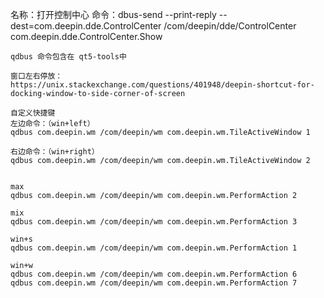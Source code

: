 名称：打开控制中心
命令：dbus-send --print-reply --dest=com.deepin.dde.ControlCenter /com/deepin/dde/ControlCenter com.deepin.dde.ControlCenter.Show





```
qdbus 命令包含在 qt5-tools中

窗口左右停放：
https://unix.stackexchange.com/questions/401948/deepin-shortcut-for-docking-window-to-side-corner-of-screen

自定义快捷键
左边命令：（win+left）
qdbus com.deepin.wm /com/deepin/wm com.deepin.wm.TileActiveWindow 1

右边命令：（win+right）
qdbus com.deepin.wm /com/deepin/wm com.deepin.wm.TileActiveWindow 2


max
qdbus com.deepin.wm /com/deepin/wm com.deepin.wm.PerformAction 2

mix
qdbus com.deepin.wm /com/deepin/wm com.deepin.wm.PerformAction 3

win+s
qdbus com.deepin.wm /com/deepin/wm com.deepin.wm.PerformAction 1

win+w
qdbus com.deepin.wm /com/deepin/wm com.deepin.wm.PerformAction 6
qdbus com.deepin.wm /com/deepin/wm com.deepin.wm.PerformAction 7
```

